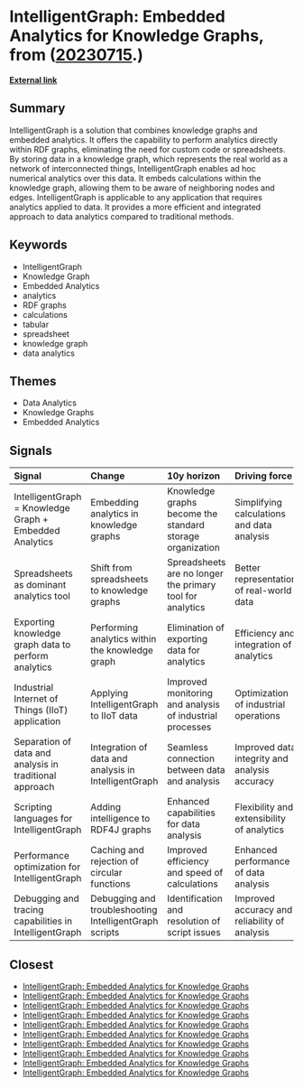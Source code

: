 # __IntelligentGraph: Embedded Analytics for Knowledge Graphs__, from ([20230715](https://kghosh.substack.com/p/20230715).)

__[External link](https://medium.com/@peter.lawrence_47665/intelligentgraph-knowledge-graph-embedded-analytics-3679ef792204)__



## Summary

IntelligentGraph is a solution that combines knowledge graphs and embedded analytics. It offers the capability to perform analytics directly within RDF graphs, eliminating the need for custom code or spreadsheets. By storing data in a knowledge graph, which represents the real world as a network of interconnected things, IntelligentGraph enables ad hoc numerical analytics over this data. It embeds calculations within the knowledge graph, allowing them to be aware of neighboring nodes and edges. IntelligentGraph is applicable to any application that requires analytics applied to data. It provides a more efficient and integrated approach to data analytics compared to traditional methods.

## Keywords

* IntelligentGraph
* Knowledge Graph
* Embedded Analytics
* analytics
* RDF graphs
* calculations
* tabular
* spreadsheet
* knowledge graph
* data analytics

## Themes

* Data Analytics
* Knowledge Graphs
* Embedded Analytics

## Signals

| Signal                                                  | Change                                                 | 10y horizon                                               | Driving force                                 |
|:--------------------------------------------------------|:-------------------------------------------------------|:----------------------------------------------------------|:----------------------------------------------|
| IntelligentGraph = Knowledge Graph + Embedded Analytics | Embedding analytics in knowledge graphs                | Knowledge graphs become the standard storage organization | Simplifying calculations and data analysis    |
| Spreadsheets as dominant analytics tool                 | Shift from spreadsheets to knowledge graphs            | Spreadsheets are no longer the primary tool for analytics | Better representation of real-world data      |
| Exporting knowledge graph data to perform analytics     | Performing analytics within the knowledge graph        | Elimination of exporting data for analytics               | Efficiency and integration of analytics       |
| Industrial Internet of Things (IIoT) application        | Applying IntelligentGraph to IIoT data                 | Improved monitoring and analysis of industrial processes  | Optimization of industrial operations         |
| Separation of data and analysis in traditional approach | Integration of data and analysis in IntelligentGraph   | Seamless connection between data and analysis             | Improved data integrity and analysis accuracy |
| Scripting languages for IntelligentGraph                | Adding intelligence to RDF4J graphs                    | Enhanced capabilities for data analysis                   | Flexibility and extensibility of analytics    |
| Performance optimization for IntelligentGraph           | Caching and rejection of circular functions            | Improved efficiency and speed of calculations             | Enhanced performance of data analysis         |
| Debugging and tracing capabilities in IntelligentGraph  | Debugging and troubleshooting IntelligentGraph scripts | Identification and resolution of script issues            | Improved accuracy and reliability of analysis |

## Closest

* [IntelligentGraph: Embedded Analytics for Knowledge Graphs](b5edec166878e4119b62bd9446a6e214)
* [IntelligentGraph: Embedded Analytics for Knowledge Graphs](b5edec166878e4119b62bd9446a6e214)
* [IntelligentGraph: Embedded Analytics for Knowledge Graphs](b5edec166878e4119b62bd9446a6e214)
* [IntelligentGraph: Embedded Analytics for Knowledge Graphs](b5edec166878e4119b62bd9446a6e214)
* [IntelligentGraph: Embedded Analytics for Knowledge Graphs](b5edec166878e4119b62bd9446a6e214)
* [IntelligentGraph: Embedded Analytics for Knowledge Graphs](b5edec166878e4119b62bd9446a6e214)
* [IntelligentGraph: Embedded Analytics for Knowledge Graphs](b5edec166878e4119b62bd9446a6e214)
* [IntelligentGraph: Embedded Analytics for Knowledge Graphs](b5edec166878e4119b62bd9446a6e214)
* [IntelligentGraph: Embedded Analytics for Knowledge Graphs](b5edec166878e4119b62bd9446a6e214)
* [IntelligentGraph: Embedded Analytics for Knowledge Graphs](b5edec166878e4119b62bd9446a6e214)